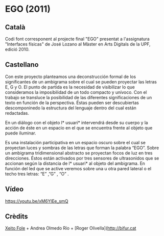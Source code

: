 # EGO (2011)

## Català

Codi font corresponent al projecte final "EGO" presentat a l'assignatura "Interfaces físicas" de José Lozano al Màster en Arts Digitals de la UPF, edició 2010. 

## Castellano

Con este proyecto planteamos una deconstrucción formal de los significantes de un ambigrama sobre el cual se pueden proyectar las letras E, G y O. El punto de partida es la necesidad de visibilizar lo que consideramos la imposibilidad de un todo compacto y unívoco.
Con el trabajo se transluce la posibilidad de las diferentes significaciones de un texto en función de la perspectiva. Éstas pueden ser descubiertas descomponinedo la estructura del lenguaje dentro del cual están redactadas.

En un diálogo con el objeto l* usuari* intervendrá desde su cuerpo y la acción de éste en un espacio en el que se encuentra frente al objeto que puede iluminar.

Es una instalación participativa en un espacio oscuro sobre el cual se proyectan luces y sombras de las letras que forman la palabra “EGO”.
Sobre un ambigrama tridimensional abstracto se proyectan focos de luz en tres direcciones. Éstos están activados por tres sensores de ultrasonidos que se accionan según la distancia de l* usuari* al objeto del ambigrama.
En función del led que se active veremos sobre una u otra pared lateral o el techo tres letras: “E” ,”G” , “O” .

## Vídeo

https://youtu.be/xM6YIEe_smQ


## Crèdits

[Xeito Fole](https://nontenxeito.net/portfolio/ego-2/) + Andrea Olmedo Río + [Roger Olivella](http://bifur.cat
